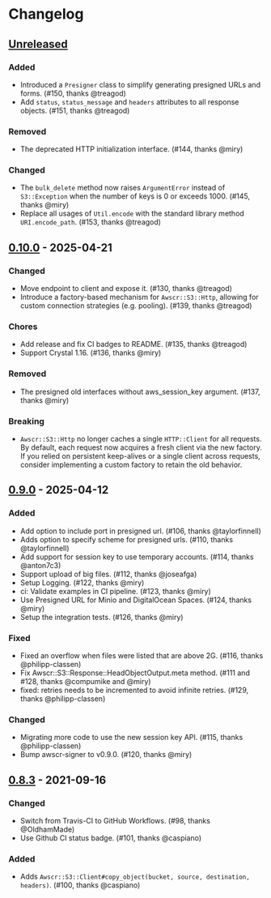 # Changelog

## [Unreleased]

### Added

- Introduced a `Presigner` class to simplify generating presigned URLs and forms. (#150, thanks @treagod)
- Add `status`, `status_message` and `headers` attributes to all response objects. (#151, thanks @treagod)

### Removed

- The deprecated HTTP initialization interface. (#144, thanks @miry)

### Changed

- The `bulk_delete` method now raises `ArgumentError` instead of `S3::Exception` when the number of keys is 0 or exceeds 1000. (#145, thanks @miry)
- Replace all usages of `Util.encode` with the standard library method `URI.encode_path`. (#153, thanks @treagod)

## [0.10.0] - 2025-04-21

### Changed

- Move endpoint to client and expose it. (#130, thanks @treagod)
- Introduce a factory-based mechanism for `Awscr::S3::Http`, allowing for custom connection strategies (e.g. pooling). (#139, thanks @treagod)

### Chores

- Add release and fix CI badges to README. (#135, thanks @treagod)
- Support Crystal 1.16. (#136, thanks @miry)

### Removed

- The presigned old interfaces without aws_session_key argument. (#137, thanks @miry)

### Breaking

- `Awscr::S3::Http` no longer caches a single `HTTP::Client` for all requests. By default, each request now acquires a fresh client via the new factory. If you relied on persistent keep-alives or a single client across requests, consider implementing a custom factory to retain the old behavior.

## [0.9.0] - 2025-04-12

### Added

- Add option to include port in presigned url. (#106, thanks @taylorfinnell)
- Adds option to specify scheme for presigned urls. (#110, thanks @taylorfinnell)
- Add support for session key to use temporary accounts. (#114, thanks @anton7c3)
- Support upload of big files. (#112, thanks @joseafga)
- Setup Logging. (#122, thanks @miry)
- ci: Validate examples in CI pipeline. (#123, thanks @miry)
- Use Presigned URL for Minio and DigitalOcean Spaces. (#124, thanks @miry)
- Setup the integration tests. (#126, thanks @miry)

### Fixed

- Fixed an overflow when files were listed that are above 2G. (#116, thanks @philipp-classen)
- Fix Awscr::S3::Response::HeadObjectOutput.meta method. (#111 and #128, thanks @compumike and @miry)
- fixed: retries needs to be incremented to avoid infinite retries. (#129, thanks @philipp-classen)

### Changed

- Migrating more code to use the new session key API. (#115, thanks @philipp-classen)
- Bump awscr-signer to v0.9.0. (#120, thanks @miry)

## [0.8.3] - 2021-09-16

### Changed

- Switch from Travis-CI to GitHub Workflows. (#98, thanks @OldhamMade)
- Use Github CI status badge. (#101, thanks @caspiano)

### Added

- Adds `Awscr::S3::Client#copy_object(bucket, source, destination, headers)`. (#100, thanks @caspiano)

[Unreleased]: https://github.com/taylorfinnell/awscr-s3/compare/v0.10.0...HEAD
[0.10.0]: https://github.com/taylorfinnell/awscr-s3/compare/v0.9.0...v0.10.0
[0.9.0]: https://github.com/taylorfinnell/awscr-s3/compare/v0.8.3...v0.9.0
[0.8.3]: https://github.com/taylorfinnell/awscr-s3/compare/v0.8.2...v0.8.3
